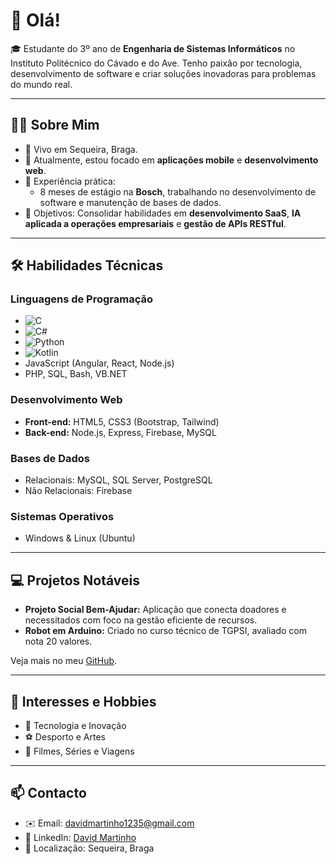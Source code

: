 # 👋 Olá!

🎓 Estudante do 3º ano de **Engenharia de Sistemas Informáticos** no Instituto Politécnico do Cávado e do Ave. Tenho paixão por tecnologia, desenvolvimento de software e criar soluções inovadoras para problemas do mundo real.

---

## 🧑‍💻 Sobre Mim

- 📍 Vivo em Sequeira, Braga.
- 🌱 Atualmente, estou focado em **aplicações mobile** e **desenvolvimento web**.
- 💼 Experiência prática:
  - 8 meses de estágio na **Bosch**, trabalhando no desenvolvimento de software e manutenção de bases de dados.
- 🎯 Objetivos: Consolidar habilidades em **desenvolvimento SaaS**, **IA aplicada a operações empresariais** e **gestão de APIs RESTful**.

---

## 🛠️ Habilidades Técnicas

### **Linguagens de Programação**
- ![C](https://img.shields.io/badge/-C-05122A?style=flat&logo=c&logoColor=A8B9CC) 
- ![C#](https://img.shields.io/badge/-CSharp-05122A?style=flat&logo=csharp&logoColor=239120)
- ![Python](https://img.shields.io/badge/-Python-05122A?style=flat&logo=python&logoColor=FFD43B)
- ![Kotlin](https://img.shields.io/badge/-Kotlin-05122A?style=flat&logo=kotlin&logoColor=7F52FF)
- JavaScript (Angular, React, Node.js)
- PHP, SQL, Bash, VB.NET

### **Desenvolvimento Web**
- **Front-end:** HTML5, CSS3 (Bootstrap, Tailwind)
- **Back-end:** Node.js, Express, Firebase, MySQL

### **Bases de Dados**
- Relacionais: MySQL, SQL Server, PostgreSQL
- Não Relacionais: Firebase

### **Sistemas Operativos**
- Windows & Linux (Ubuntu)

---

## 💻 Projetos Notáveis
 
- **Projeto Social Bem-Ajudar:** Aplicação que conecta doadores e necessitados com foco na gestão eficiente de recursos.  
- **Robot em Arduino:** Criado no curso técnico de TGPSI, avaliado com nota 20 valores.

Veja mais no meu [GitHub](https://github.com/DavidMartinho04).

---

## 🌟 Interesses e Hobbies

- 🤖 Tecnologia e Inovação
- ⚽ Desporto e Artes
- 🎥 Filmes, Séries e Viagens

---

## 📫 Contacto

- ✉️ Email: davidmartinho1235@gmail.com
- 🔗 LinkedIn: [David Martinho](https://www.linkedin.com/in/davidmartinho1235/)  
- 📍 Localização: Sequeira, Braga
